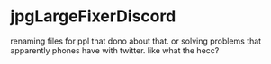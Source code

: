 # jpgLargeFixerDiscord
renaming files for ppl that dono about that. or solving problems that apparently phones have with twitter. like what the hecc?
